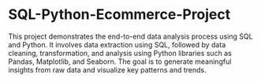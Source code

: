 # SQL-Python-Ecommerce-Project
This project demonstrates the end-to-end data analysis process using SQL and Python. It involves data extraction using SQL, followed by data cleaning, transformation, and analysis using Python libraries such as Pandas, Matplotlib, and Seaborn. The goal is to generate meaningful insights from raw data and visualize key patterns and trends.
